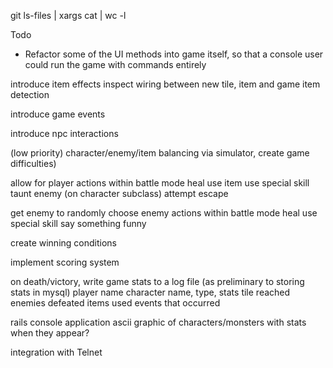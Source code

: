 git ls-files | xargs cat | wc -l

Todo
  * Refactor some of the UI methods into game itself, so that a console user could run the game with commands entirely

  introduce item effects
    inspect wiring between new tile, item and game item detection

  introduce game events

  introduce npc interactions

  (low priority) character/enemy/item balancing via simulator, create game difficulties)

  allow for player actions within battle mode
    heal
    use item
    use special skill
    taunt enemy (on character subclass)
    attempt escape

  get enemy to randomly choose enemy actions within battle mode
    heal
    use special skill
    say something funny

  create winning conditions

  implement scoring system

  on death/victory, write game stats to a log file (as preliminary to storing stats in mysql)
    player name
    character name, type, stats
    tile reached
    enemies defeated
    items used
    events that occurred

  rails console application
    ascii graphic of characters/monsters with stats when they appear?

  integration with Telnet